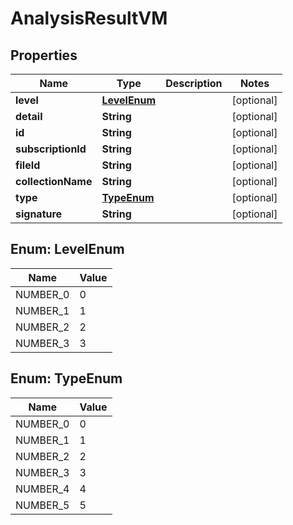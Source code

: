 

# AnalysisResultVM


## Properties

Name | Type | Description | Notes
------------ | ------------- | ------------- | -------------
**level** | [**LevelEnum**](#LevelEnum) |  |  [optional]
**detail** | **String** |  |  [optional]
**id** | **String** |  |  [optional]
**subscriptionId** | **String** |  |  [optional]
**fileId** | **String** |  |  [optional]
**collectionName** | **String** |  |  [optional]
**type** | [**TypeEnum**](#TypeEnum) |  |  [optional]
**signature** | **String** |  |  [optional]



## Enum: LevelEnum

Name | Value
---- | -----
NUMBER_0 | 0
NUMBER_1 | 1
NUMBER_2 | 2
NUMBER_3 | 3



## Enum: TypeEnum

Name | Value
---- | -----
NUMBER_0 | 0
NUMBER_1 | 1
NUMBER_2 | 2
NUMBER_3 | 3
NUMBER_4 | 4
NUMBER_5 | 5



